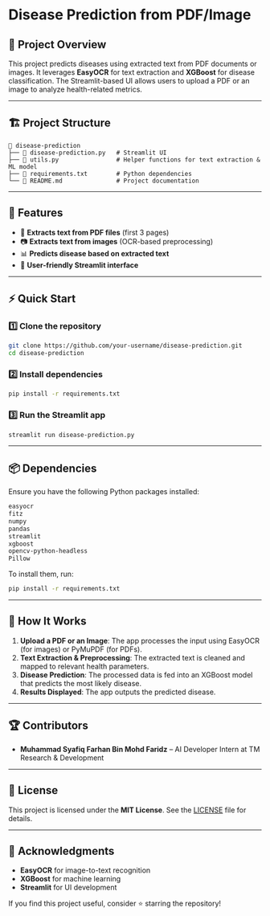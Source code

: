 # Disease Prediction from PDF/Image

## 📌 Project Overview
This project predicts diseases using extracted text from PDF documents or images. It leverages **EasyOCR** for text extraction and **XGBoost** for disease classification. The Streamlit-based UI allows users to upload a PDF or an image to analyze health-related metrics.

---

## 🏗 Project Structure
```
📂 disease-prediction
├── 📄 disease-prediction.py   # Streamlit UI
├── 📄 utils.py                # Helper functions for text extraction & ML model
├── 📄 requirements.txt        # Python dependencies
└── 📄 README.md               # Project documentation
```

---

## 🚀 Features
- 📄 **Extracts text from PDF files** (first 3 pages)
- 📷 **Extracts text from images** (OCR-based preprocessing)
- 📊 **Predicts disease based on extracted text**
- 🎨 **User-friendly Streamlit interface**

---

## ⚡ Quick Start

### 1️⃣ Clone the repository
```sh
git clone https://github.com/your-username/disease-prediction.git
cd disease-prediction
```

### 2️⃣ Install dependencies
```sh
pip install -r requirements.txt
```

### 3️⃣ Run the Streamlit app
```sh
streamlit run disease-prediction.py
```

---

## 📦 Dependencies
Ensure you have the following Python packages installed:
```txt
easyocr
fitz
numpy
pandas
streamlit
xgboost
opencv-python-headless
Pillow
```
To install them, run:
```sh
pip install -r requirements.txt
```

---

## 🔬 How It Works
1. **Upload a PDF or an Image**: The app processes the input using EasyOCR (for images) or PyMuPDF (for PDFs).
2. **Text Extraction & Preprocessing**: The extracted text is cleaned and mapped to relevant health parameters.
3. **Disease Prediction**: The processed data is fed into an XGBoost model that predicts the most likely disease.
4. **Results Displayed**: The app outputs the predicted disease.

---

## 🏆 Contributors
- **Muhammad Syafiq Farhan Bin Mohd Faridz** – AI Developer Intern at TM Research & Development

---

## 📜 License
This project is licensed under the **MIT License**. See the [LICENSE](LICENSE) file for details.

---

## 🌟 Acknowledgments
- **EasyOCR** for image-to-text recognition
- **XGBoost** for machine learning
- **Streamlit** for UI development

If you find this project useful, consider ⭐ starring the repository!

